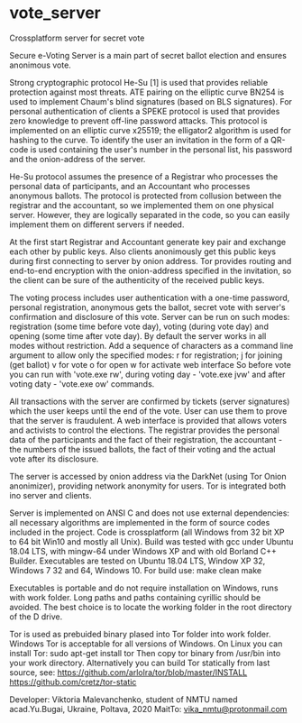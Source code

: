 # vote_server
Crossplatform server for secret vote

Secure e-Voting Server is a main part of secret ballot election and ensures anonimous vote.
 
Strong cryptographic protocol He-Su [1] is used that provides reliable protection against most threats.
ATE pairing on the elliptic curve BN254 is used to implement Chaum's blind signatures (based on BLS signatures).
For personal authentication of clients a SPEKE protocol is used that provides zero knowledge  to prevent off-line password attacks.
This protocol is implemented on an elliptic curve x25519; the elligator2 algorithm is used for hashing to the curve.
To identify the user an invitation in the form of a QR-code is used containing the user's number in the personal list, his password and the onion-address of the server.

He-Su protocol assumes the presence of a Registrar who processes the personal data of participants, and an Accountant who processes anonymous ballots. The protocol is protected from collusion between the registrar and the accountant, so we implemented them on one physical server. However, they are logically separated in the code, so you can easily implement them on different servers if needed.

At the first start Registrar and Accountant generate key pair and exchange each other by public keys. Also clients anonimously get this public keys during first connecting to server by onion address. Tor provides routing and end-to-end encryption with the onion-address specified in the invitation, so the client can be sure of the authenticity of the received public keys.

The voting process includes user authentication with a one-time password, personal registration, anonymous gets the ballot, secret vote with server's confirmation and disclosure of this vote. Server can be run on such modes: registration (some time before vote day), voting (during vote day) and opening (some time after vote day). By default the server works in all modes without restriction. Add a sequence of characters as a command line argument to allow only the specified modes:
r for registration;
j for joining (get ballot)
v for vote
o for open
w for activate web interface
So before vote you can run with 'vote.exe rw', during voting day - 'vote.exe jvw' and after voting daty - 'vote.exe ow' commands.

All transactions with the server are confirmed by tickets (server signatures) which the user keeps until the end of the vote. User can use them to prove that the server is fraudulent. A web interface is provided that allows voters and activists to control the elections. The registrar provides the personal data of the participants and the fact of their registration, the accountant - the numbers of the issued ballots, the fact of their voting and the actual vote after its disclosure.

The server is accessed by onion address via the DarkNet (using Tor Onion anonimizer), providing network anonymity for users.
Tor is integrated both ino server and clients.

Server is implemented on ANSI C and does not use external dependencies:  all necessary algorithms are implemented in the form of source codes included in the project.  Code is crossplatform (all Windows from 32 bit XP to 64 bit Win10 and mostly all Unix).
Build was tested with gcc under Ubuntu 18.04 LTS, with mingw-64 under Windows XP and with old Borland C++ Builder.
Executables are tested on Ubuntu 18.04 LTS, Window XP 32, Windows 7 32 and 64, Windows 10. For build use:
make clean
make

Executables is portable and do not require installation on Windows, runs with work folder. Long paths and paths containing cyrillic should be avoided. The best choice is to locate the working folder in the root directory of the D drive. 

Tor is used as prebuided binary plased into Tor folder into work folder. Windows Tor is acceptable for all versions of Windows. On Linux you can install Tor: 
sudo apt-get install tor
Then copy tor binary from /usr/bin into your work directory. Alternatively you can build Tor statically from last source, see:
https://github.com/arlolra/tor/blob/master/INSTALL
https://github.com/cretz/tor-static

Developer: Viktoria Malevanchenko, student of NMTU named acad.Yu.Bugai, Ukraine, Poltava, 2020
MaitTo: vika_nmtu@protonmail.com
